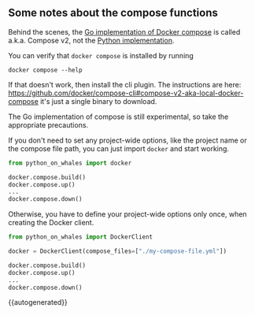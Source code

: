 ## Some notes about the compose functions

Behind the scenes, 
the [Go implementation of Docker compose](https://github.com/docker/compose-cli)
is called a.k.a. Compose v2, not the [Python implementation](https://github.com/docker/compose).

You can verify that `docker compose` is installed by running
```
docker compose --help
```
If that doesn't work, then install the cli plugin.
The instructions are here: https://github.com/docker/compose-cli#compose-v2-aka-local-docker-compose
it's just a single binary to download.

The Go implementation of compose is still experimental, so take the appropriate precautions.

If you don't need to set any project-wide options, like the project name or 
the compose file path, you can just import `docker` and start working.

```python
from python_on_whales import docker

docker.compose.build()
docker.compose.up()
...
docker.compose.down()
```

Otherwise, you have to define your project-wide options only once, when creating the Docker client.

```python
from python_on_whales import DockerClient

docker = DockerClient(compose_files=["./my-compose-file.yml"])

docker.compose.build()
docker.compose.up()
...
docker.compose.down()
```


{{autogenerated}}
